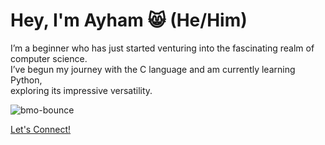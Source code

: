 # Hey, I'm Ayham 😸 (He/Him)

I’m a beginner who has just started venturing into the fascinating realm of computer science.  
I’ve begun my journey with the C language and am currently learning Python,  
exploring its impressive versatility.

![bmo-bounce](https://github.com/user-attachments/assets/c8fe7880-20b6-4c9e-99ae-aa26fb8e1351)   
<!--- md_linting error caused by the URL of this Gif being treated as part of the line length calculation, for the sake of the aesthetics, I am choosing to ignore this error. -->



[Let's Connect!](https://www.linkedin.com/in/ayham-hasan-925a03339/)
